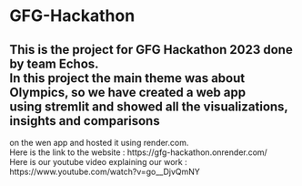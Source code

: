 # GFG-Hackathon
<h2>This is the project for GFG Hackathon 2023 done by team Echos.<br>
In this project the main theme was about Olympics, so we have created a web app <br>
using stremlit and showed all the visualizations, insights and comparisons <br></h2>
on the wen app and hosted it using render.com.<br>
Here is the link to the website : https://gfg-hackathon.onrender.com/<br>
Here is our youtube video explaining our work : https://www.youtube.com/watch?v=go__DjvQmNY
